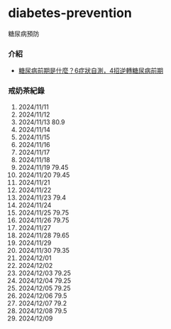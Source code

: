 # diabetes-prevention
糖尿病預防

### 介紹
- [糖尿病前期是什麼？6症狀自測，4招逆轉糖尿病前期](https://www.commonhealth.com.tw/article/85937)

### 戒奶茶紀錄
1. 2024/11/11
2. 2024/11/12
3. 2024/11/13 80.9
4. 2024/11/14
5. 2024/11/15
6. 2024/11/16
7. 2024/11/17
8. 2024/11/18
9. 2024/11/19 79.45
10. 2024/11/20 79.45
11. 2024/11/21
12. 2024/11/22
13. 2024/11/23 79.4
14. 2024/11/24
15. 2024/11/25 79.75
16. 2024/11/26 79.75
17. 2024/11/27
18. 2024/11/28 79.65
19. 2024/11/29
20. 2024/11/30 79.35
21. 2024/12/01
22. 2024/12/02
23. 2024/12/03 79.25
24. 2024/12/04 79.25
25. 2024/12/05 79.25
26. 2024/12/06 79.5
27. 2024/12/07 79.2
28. 2024/12/08 79.5
29. 2024/12/09
